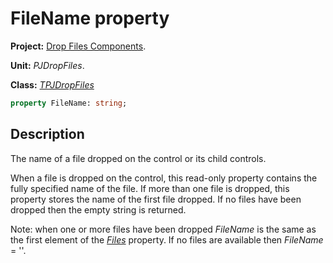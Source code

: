 # FileName property

**Project:** [Drop Files Components](../API.md).

**Unit:** _PJDropFiles_.

**Class:** _[TPJDropFiles](./TPJDropFiles.md)_

```pascal
property FileName: string;
```

## Description

The name of a file dropped on the control or its child controls.

When a file is dropped on the control, this read-only property contains the fully specified name of the file. If more than one file is dropped, this property stores the name of the first file dropped. If no files have been dropped then the empty string is returned.

Note: when one or more files have been dropped _FileName_ is the same as the first element of the _[Files](./TPJDropFiles-Files.md)_ property. If no files are available then _FileName_ = ''.
